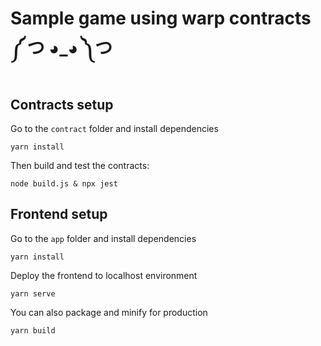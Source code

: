 # Sample game using warp contracts ༼ つ ◕_◕ ༽つ

## Contracts setup

Go to the `contract` folder and install dependencies

```
yarn install
```

Then build and test the contracts:

```
node build.js & npx jest
```

## Frontend setup

Go to the `app` folder and install dependencies

```
yarn install
```

Deploy the frontend to localhost environment

```
yarn serve
```

You can also package and minify for production

```
yarn build
```


